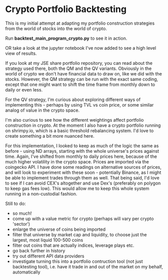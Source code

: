 # Crypto Portfolio Backtesting

This is my initial attempt at adapting my portfolio construction strategies from the world of stocks into the world of crypto.

Run **backtest_main_program_crypto.py** to see it in action.

OR take a look at the jupyter notebook I've now added to see a high level view of results.

If you look at my JSE share portfolio repository, you can read about the strategy used there, both the QM and the QV variants. Obviously in the world of crypto we don't have financial data to draw on, like we did with the stocks.
However, the QM strategy can be run with the exact same coding, except that one might want to shift the time frame from monthly down to daily or even less.

For the QV strategy, I'm curious about exploring different ways of implementing this - perhaps by using TVL vs coin price, or some similar analog of value in the crypto space.

I'm also curious to see how the different weightings affect portfolio construction in crypto. At the moment I also have a crypto portfolio running on shrimpy.io, which is a basic threshold rebalancing system. I'd love to create something a bit more nuanced here.

For this implementation, I looked to keep as much of the logic the same as before - using ND arrays, starting with the whole universe's prices against time. Again, I've shifted from monthly to daily prices here, because of the much higher volatility in the crypto space.
Prices are imported via the coingecko API. I have done some readings on alternative sources of prices, and will look to experiment with these soon - potentially Binance, as I might be able to implement trades through them as well.
That being said, I'd love to see if I can avoid CEX's altogether and use Dex's (preferably on polygon to keep gas fees low). This would allow me to keep this whole system running in a non-custodial fashion.

Still to do:
- so much!
- come up with a value metric for crypto (perhaps will vary per crypto 'sector')
- enlarge the universe of coins being imported
- filter that universe by market cap and liquidity, to choose just the largest, most liquid 100-500 coins
- filter out coins that are actually indices, leverage plays etc.
- go back further in history
- try out different API data providers
- investigate turning this into a portfolio contruction tool (not just backtesting tool), i.e. have it trade in and out of the market on my behalf, automatically
